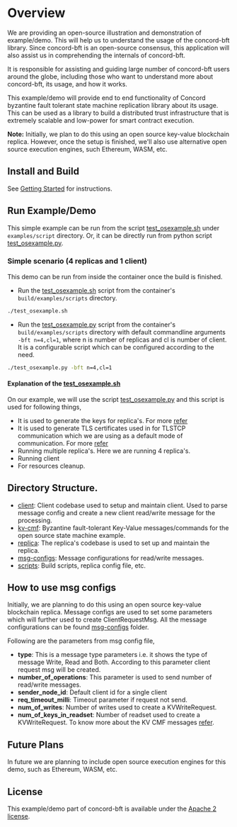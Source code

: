 # Overview
We are providing an open-source illustration and demonstration of example/demo. This will help us to understand the usage of the concord-bft library. Since concord-bft is an open-source consensus, this application will also assist us in comprehending the internals of concord-bft.

It is responsible for assisting and guiding large number of concord-bft users around the globe, including those who want to understand more about concord-bft, its usage, and how it works.

This example/demo will provide end to end functionality of Concord byzantine fault tolerant state machine replication library about its usage. This can be used as a library to build a distributed trust infrastructure that is extremely scalable and low-power for smart contract execution.

**Note:** Initially, we plan to do this using an open source key-value blockchain replica. However, once the setup is finished, we'll also use alternative open source execution engines, such Ethereum, WASM, etc.


## Install and Build
See [Getting Started](https://github.com/eyalrund/concord-bft/wiki/Getting-Started) for instructions.


## Run Example/Demo
This simple example can be run from the script [test_osexample.sh](scripts/test_osexample.sh) under `examples/script` directory.
Or, it can be directly run from python script [test_osexample.py](scripts/test_osexample.py.in).


### Simple scenario (4 replicas and 1 client)
This demo can be run from inside the container once the build is finished.

* Run the [test_osexample.sh](scripts/test_osexample.sh) script from the container's `build/examples/scripts` directory.
```sh
./test_osexample.sh
```
* Run the [test_osexample.py](scripts/test_osexample.py.in) script from the container's `build/examples/scripts` directory with default commandline arguments `-bft n=4,cl=1`, where n is number of replicas and cl is number of client.
It is a configurable script which can be configured according to the need.
```sh
./test_osexample.py -bft n=4,cl=1
```


#### Explanation of the [test_osexample.sh](scripts/test_osexample.sh)
On our example, we will use the script [test_osexample.py](scripts/test_osexample.py.in) and this script is used for following things,
* It is used to generate the keys for replica's. For more [refer](../tools/README.md)
* It is used to generate TLS certificates used in for TLSTCP communication which we are using as a default mode of communication. For more [refer](../scripts/linux/create_tls_certs.sh)
* Running multiple replica's. Here we are running 4 replica's.
* Running client
* For resources cleanup.


## Directory Structure.
- [client](./client): Client codebase used to setup and maintain client. Used to parse message config and create a new client read/write message for the processing.
- [kv-cmf](./kv-cmf): Byzantine fault-tolerant Key-Value messages/commands for the open source state machine example.
- [replica](./replica): The replica's codebase is used to set up and maintain the replica.
- [msg-configs](./msg-configs): Message configurations for read/write messages.
- [scripts](./scripts): Build scripts, replica config file, etc.

## How to use msg configs
Initially, we are planning to do this using an open source key-value blockchain replica.
Message configs are used to set some parameters which will further used to create ClientRequestMsg.
All the message configurations can be found [msg-configs](./msg-configs) folder.

Following are the parameters from msg config file,
* **type**: This is a message type parameters i.e. it shows the type of message Write, Read and Both. According to this parameter client request msg will be created.
* **number_of_operations**: This parameter is used to send number of read/write messages.
* **sender_node_id**: Default client id for a single client
* **req_timeout_milli**: Timeout parameter if request not send.
* **num_of_writes**: Number of writes used to create a KVWriteRequest.
* **num_of_keys_in_readset**: Number of readset used to create a KVWriteRequest. To know more about the KV CMF messages [refer](./kv-cmf/kv_replica_msgs.cmf).


## Future Plans
In future we are planning to include open source execution engines for this demo, such as Ethereum, WASM, etc.


## License
This example/demo part of concord-bft is available under the [Apache 2 license](../LICENSE).
